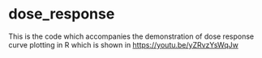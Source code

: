 # dose_response
This is the code which accompanies the demonstration of dose response curve plotting in R which is shown in https://youtu.be/yZRvzYsWqJw
